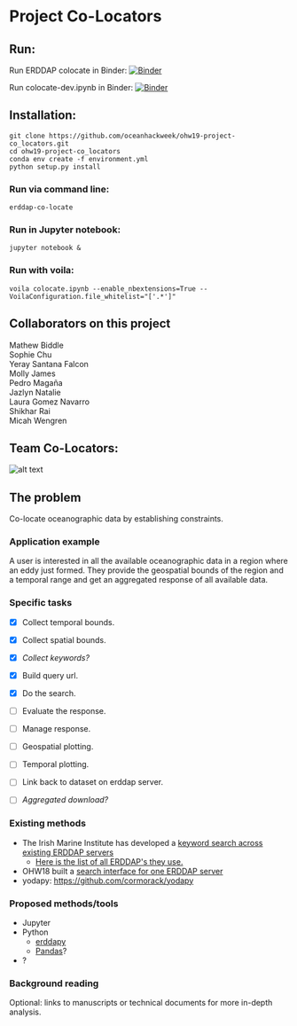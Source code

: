 Project Co-Locators
=======================


## Run:
Run ERDDAP colocate in Binder: [![Binder](https://mybinder.org/badge_logo.svg)](https://mybinder.org/v2/gh/oceanhackweek/ohw19-project-co_locators/master?filepath=notebooks%2Fcolocate.ipynb)

Run colocate-dev.ipynb in Binder: [![Binder](https://mybinder.org/badge_logo.svg)](https://mybinder.org/v2/gh/oceanhackweek/ohw19-project-co_locators/master?filepath=notebooks%2Fcolocate-dev.ipynb)

## Installation:
```
git clone https://github.com/oceanhackweek/ohw19-project-co_locators.git
cd ohw19-project-co_locators
conda env create -f environment.yml
python setup.py install
```

### Run via command line:
```
erddap-co-locate
```

### Run in Jupyter notebook:
```
jupyter notebook &
```

### Run with voila:
```
voila colocate.ipynb --enable_nbextensions=True --VoilaConfiguration.file_whitelist="['.*']"
```

## Collaborators on this project
Mathew Biddle <br />
Sophie Chu <br />
Yeray Santana Falcon <br />
Molly James <br />
Pedro Magaña <br />
Jazlyn Natalie <br />
Laura Gomez Navarro  <br />
Shikhar Rai  <br />
Micah Wengren <br />

## Team Co-Locators:
![alt text](img/fake_logo.gif)



## The problem
Co-locate oceanographic data by establishing constraints.

### Application example
A user is interested in all the available oceanographic data in a region where an eddy just formed. They provide the geospatial bounds of the region and a temporal range and get an aggregated response of all available data.

### Specific tasks
- [x] Collect temporal bounds.
- [x] Collect spatial bounds.
- [x] _Collect keywords?_
- [x] Build query url.
- [x] Do the search.
- [ ] Evaluate the response.
- [ ] Manage response.
- [ ] Geospatial plotting.
- [ ] Temporal plotting.
- [ ] Link back to dataset on erddap server.
- [ ] _Aggregated download?_


### Existing methods
- The Irish Marine Institute has developed a [keyword search across existing ERDDAP
  servers](https://github.com/IrishMarineInstitute/search-erddaps)
  - [Here is the list of all ERDDAP's they use.](https://github.com/IrishMarineInstitute/search-erddaps/blob/master/erddaps.json)
- OHW18 built a [search interface for one ERDDAP server](https://github.com/oceanhackweek/ohw18_erddap-explorer)
- yodapy: https://github.com/cormorack/yodapy


### Proposed methods/tools
- Jupyter
- Python
  - [erddapy](https://github.com/ioos/erddapy)
  - [Pandas](https://pandas.pydata.org/pandas-docs/stable/getting_started/overview.html)?
- ?

### Background reading

Optional: links to manuscripts or technical documents for more in-depth analysis.
